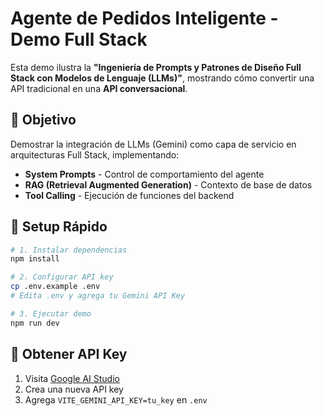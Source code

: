 # Agente de Pedidos Inteligente - Demo Full Stack

Esta demo ilustra la **"Ingeniería de Prompts y Patrones de Diseño Full Stack con Modelos de Lenguaje (LLMs)"**, mostrando cómo convertir una API tradicional en una **API conversacional**.

## 🎯 Objetivo

Demostrar la integración de LLMs (Gemini) como capa de servicio en arquitecturas Full Stack, implementando:

- **System Prompts** - Control de comportamiento del agente
- **RAG (Retrieval Augmented Generation)** - Contexto de base de datos
- **Tool Calling** - Ejecución de funciones del backend

## 🚀 Setup Rápido

```bash
# 1. Instalar dependencias
npm install

# 2. Configurar API key
cp .env.example .env
# Edita .env y agrega tu Gemini API Key

# 3. Ejecutar demo
npm run dev
```

## 🔑 Obtener API Key

1. Visita [Google AI Studio](https://aistudio.google.com/app/apikey)
2. Crea una nueva API key
3. Agrega `VITE_GEMINI_API_KEY=tu_key` en `.env`

